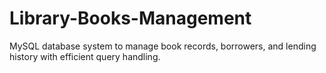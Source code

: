 # Library-Books-Management
MySQL database system to manage book records, borrowers, and lending history with efficient query handling.
